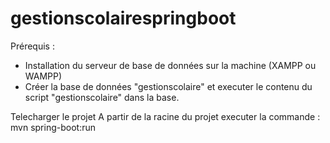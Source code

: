 # gestionscolairespringboot


Prérequis :
- Installation du serveur de base de données sur la machine (XAMPP ou WAMPP)
- Créer la base de données "gestionscolaire" et executer le contenu du script "gestionscolaire" dans la base.


Telecharger le projet
A partir de la racine du projet executer la commande : mvn spring-boot:run
